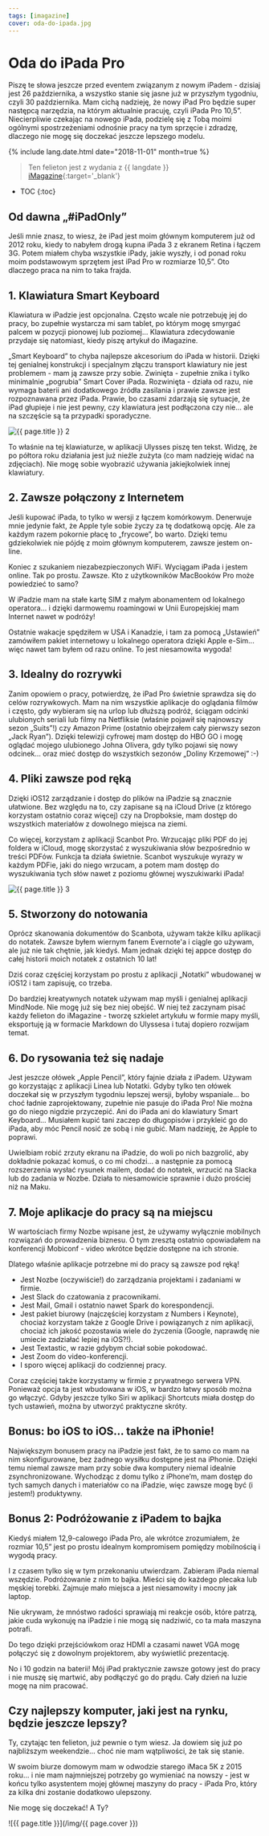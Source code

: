 ```yaml
---
tags: [imagazine]
cover: oda-do-ipada.jpg
---
```


# Oda do iPada Pro

Piszę te słowa jeszcze przed eventem związanym z nowym iPadem - dzisiaj jest 26 października, a wszystko stanie się jasne już w przyszłym tygodniu, czyli 30 października. Mam cichą nadzieję, że nowy iPad Pro będzie super następcą narzędzia, na którym aktualnie pracuję, czyli iPada Pro 10,5”. Niecierpliwie czekając na nowego iPada, podzielę się z Tobą moimi ogólnymi spostrzeżeniami odnośnie pracy na tym sprzęcie i zdradzę, dlaczego nie mogę się doczekać jeszcze lepszego modelu.

<!--More-->

{% include lang.date.html date="2018-11-01" month=true %}

> Ten felieton jest z wydania z {{ langdate }} [iMagazine](https://imagazine.pl){:target='_blank'}

* TOC
{:toc}

## Od dawna „#iPadOnly”

Jeśli mnie znasz, to wiesz, że iPad jest moim głównym komputerem już od 2012 roku, kiedy to nabyłem drogą kupna iPada 3 z ekranem Retina i łączem 3G. Potem miałem chyba wszystkie iPady, jakie wyszły, i od ponad roku moim podstawowym sprzętem jest iPad Pro w rozmiarze 10,5”. Oto dlaczego praca na nim to taka frajda.

## 1. Klawiatura Smart Keyboard

Klawiatura w iPadzie jest opcjonalna. Często wcale nie potrzebuję jej do pracy, bo zupełnie wystarcza mi sam tablet, po którym mogę smyrgać palcem w pozycji pionowej lub poziomej... Klawiatura zdecydowanie przydaje się natomiast, kiedy piszę artykuł do iMagazine.

„Smart Keyboard” to chyba najlepsze akcesorium do iPada w historii. Dzięki tej genialnej konstrukcji i specjalnym złączu transport klawiatury nie jest problemem - mam ją zawsze przy sobie. Zwinięta - zupełnie znika i tylko minimalnie „pogrubia” Smart Cover iPada. Rozwinięta - działa od razu, nie wymaga baterii ani dodatkowego źródła zasilania i prawie zawsze jest rozpoznawana przez iPada. Prawie, bo czasami zdarzają się sytuacje, że iPad głupieje i nie jest pewny, czy klawiatura jest podłączona czy nie... ale na szczęście są ta przypadki sporadyczne.

![{{ page.title }} 2](/img/oda-do-ipada2.jpg)

To właśnie na tej klawiaturze, w aplikacji Ulysses piszę ten tekst. Widzę, że po półtora roku działania jest już nieźle zużyta (co mam nadzieję widać na zdjęciach). Nie mogę sobie wyobrazić używania jakiejkolwiek innej klawiatury.

## 2. Zawsze połączony z Internetem

Jeśli kupować iPada, to tylko w wersji z łączem komórkowym. Denerwuje mnie jedynie fakt, że Apple tyle sobie życzy za tę dodatkową opcję. Ale za każdym razem pokornie płacę to „frycowe”, bo warto. Dzięki temu gdziekolwiek nie pójdę z moim głównym komputerem, zawsze jestem on-line.

Koniec z szukaniem niezabezpieczonych WiFi. Wyciągam iPada i jestem online. Tak po prostu. Zawsze. Kto z użytkowników MacBooków Pro może powiedzieć to samo?

W iPadzie mam na stałe kartę SIM z małym abonamentem od lokalnego operatora... i dzięki darmowemu roamingowi w Unii Europejskiej mam Internet nawet w podróży!

Ostatnie wakacje spędziłem w USA i Kanadzie, i tam za pomocą „Ustawień” zamówiłem pakiet internetowy u lokalnego operatora dzięki Apple e-Sim... więc nawet tam byłem od razu online. To jest niesamowita wygoda!

## 3. Idealny do rozrywki

Zanim opowiem o pracy, potwierdzę, że iPad Pro świetnie sprawdza się do celów rozrywkowych. Mam na nim wszystkie aplikacje do oglądania filmów i często, gdy wybieram się na urlop lub dłuższą podróż, ściągam odcinki ulubionych seriali lub filmy na Netfliksie (właśnie pojawił się najnowszy sezon „Suits”!) czy Amazon Prime (ostatnio obejrzałem cały pierwszy sezon „Jack Ryan”). Dzięki telewizji cyfrowej mam dostęp do HBO GO i mogę oglądać mojego ulubionego Johna Olivera, gdy tylko pojawi się nowy odcinek... oraz mieć dostęp do wszystkich sezonów „Doliny Krzemowej” :-)

## 4. Pliki zawsze pod ręką

Dzięki iOS12 zarządzanie i dostęp do plików na iPadzie są znacznie ułatwione. Bez względu na to, czy zapisane są na iCloud Drive (z którego korzystam ostatnio coraz więcej) czy na Dropboksie, mam dostęp do wszystkich materiałów z dowolnego miejsca na ziemi.

Co więcej, korzystam z aplikacji Scanbot Pro. Wrzucając pliki PDF do jej foldera w iCloud, mogę skorzystać z wyszukiwania słów bezpośrednio w treści PDFów. Funkcja ta działa świetnie. Scanbot wyszukuje wyrazy w każdym PDFie, jaki do niego wrzucam, a potem mam dostęp do wyszukiwania tych słów nawet z poziomu głównej wyszukiwarki iPada!

![{{ page.title }} 3](/img/oda-do-ipada3.jpg)

## 5. Stworzony do notowania

Oprócz skanowania dokumentów do Scanbota, używam także kilku aplikacji do notatek. Zawsze byłem wiernym fanem Evernote'a i ciągle go używam, ale już nie tak chętnie, jak kiedyś. Mam jednak dzięki tej appce dostęp do całej historii moich notatek z ostatnich 10 lat!

Dziś coraz częściej korzystam po prostu z aplikacji „Notatki” wbudowanej w iOS12 i tam zapisuję, co trzeba.

Do bardziej kreatywnych notatek używam map myśli i genialnej aplikacji MindNode. Nie mogę już się bez niej obejść. W niej też zaczynam pisać każdy felieton do iMagazine - tworzę szkielet artykułu w formie mapy myśli, eksportuję ją w formacie Markdown do Ulyssesa i tutaj dopiero rozwijam temat.

## 6. Do rysowania też się nadaje

Jest jeszcze ołówek „Apple Pencil”, który fajnie działa z iPadem. Używam go korzystając z aplikacji Linea lub Notatki. Gdyby tylko ten ołówek doczekał się w przyszłym tygodniu lepszej wersji, byłoby wspaniale... bo choć ładnie zaprojektowany, zupełnie nie pasuje do iPada Pro! Nie można go do niego nigdzie przyczepić. Ani do iPada ani do klawiatury Smart Keyboard... Musiałem kupić tani zaczep do długopisów i przykleić go do iPada, aby móc Pencil nosić ze sobą i nie gubić. Mam nadzieję, że Apple to poprawi.

Uwielbiam robić zrzuty ekranu na iPadzie, do woli po nich bazgrolić, aby dokładnie pokazać komuś, o co mi chodzi... a następnie za pomocą rozszerzenia wysłać rysunek mailem, dodać do notatek, wrzucić na Slacka lub do zadania w Nozbe. Działa to niesamowicie sprawnie i dużo prościej niż na Maku.

## 7. Moje aplikacje do pracy są na miejscu

W wartościach firmy Nozbe wpisane jest, że używamy wyłącznie mobilnych rozwiązań do prowadzenia biznesu. O tym zresztą ostatnio opowiadałem na konferencji Mobiconf - video wkrótce będzie dostępne na ich stronie.

Dlatego właśnie aplikacje potrzebne mi do pracy są zawsze pod ręką!

- Jest Nozbe (oczywiście!) do zarządzania projektami i zadaniami w firmie.
- Jest Slack do czatowania z pracownikami.
- Jest Mail, Gmail i ostatnio nawet Spark do korespondencji.
- Jest pakiet biurowy (najczęściej korzystam z Numbers i Keynote), chociaż korzystam także z Google Drive i powiązanych z nim aplikacji, chociaż ich jakość pozostawia wiele do życzenia (Google, naprawdę nie umiecie zadziałać lepiej na iOS?!).
- Jest Textastic, w razie gdybym chciał sobie pokodować.
- Jest Zoom do video-konferencji.
- I sporo więcej aplikacji do codziennej pracy.

Coraz częściej także korzystamy w firmie z prywatnego serwera VPN. Ponieważ opcja ta jest wbudowana w iOS, w bardzo łatwy sposób można go włączyć. Gdyby jeszcze tylko Siri w aplikacji Shortcuts miała dostęp do tych ustawień, można by utworzyć praktyczne skróty.

## Bonus: bo iOS to iOS... także na iPhonie!

Największym bonusem pracy na iPadzie jest fakt, że to samo co mam na nim skonfigurowane,  bez żadnego wysiłku dostępne jest na iPhonie. Dzięki temu niemal zawsze mam przy sobie dwa komputery niemal idealnie zsynchronizowane. Wychodząc z domu tylko z iPhone’m, mam dostęp do tych samych danych i materiałów co na iPadzie, więc zawsze mogę być (i jestem!) produktywny.

## Bonus 2: Podróżowanie z iPadem to bajka

Kiedyś miałem 12,9-calowego iPada Pro, ale wkrótce zrozumiałem, że rozmiar 10,5” jest po prostu idealnym kompromisem pomiędzy mobilnością i wygodą pracy.

I z czasem tylko się w tym przekonaniu utwierdzam. Zabieram iPada niemal wszędzie. Podróżowanie z nim to bajka. Mieści się do każdego plecaka lub męskiej torebki. Zajmuje mało miejsca a jest niesamowity i mocny jak laptop.

Nie ukrywam, że mnóstwo radości sprawiają mi reakcje osób, które patrzą, jakie cuda wykonuję na iPadzie i nie mogą się nadziwić, co ta mała maszyna potrafi.

Do tego dzięki przejściówkom oraz HDMI a czasami nawet VGA mogę połączyć się z dowolnym projektorem, aby wyświetlić prezentację.

No i 10 godzin na baterii! Mój iPad praktycznie zawsze gotowy jest do pracy i nie muszę się martwić, aby podłączyć go do prądu. Cały dzień na luzie mogę na nim pracować.

## Czy najlepszy komputer, jaki jest na rynku, będzie jeszcze lepszy?

Ty, czytając ten felieton, już pewnie o tym wiesz. Ja dowiem się już po najbliższym weekendzie... choć nie mam wątpliwości, że tak się stanie.

W swoim biurze domowym mam w odwodzie starego iMaca 5K z 2015 roku... i nie mam najmniejszej potrzeby go wymieniać na nowszy - jest w końcu tylko asystentem mojej głównej maszyny do pracy - iPada Pro, który za kilka dni zostanie dodatkowo ulepszony.

Nie mogę się doczekać! A Ty?

![{{ page.title }}](/img/{{ page.cover }})

[n]: https://nozbe.com/pl/?a=mike